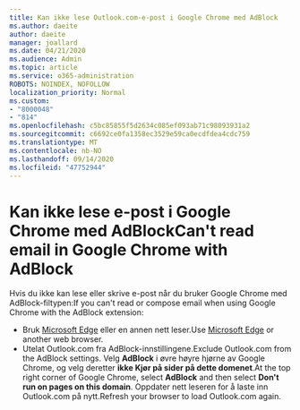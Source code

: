 ```yaml
---
title: Kan ikke lese Outlook.com-e-post i Google Chrome med AdBlock
ms.author: daeite
author: daeite
manager: joallard
ms.date: 04/21/2020
ms.audience: Admin
ms.topic: article
ms.service: o365-administration
ROBOTS: NOINDEX, NOFOLLOW
localization_priority: Normal
ms.custom:
- "8000048"
- "814"
ms.openlocfilehash: c5bc85855f5d2634c085ef093ab71c98093931a2
ms.sourcegitcommit: c6692ce0fa1358ec3529e59ca0ecdfdea4cdc759
ms.translationtype: MT
ms.contentlocale: nb-NO
ms.lasthandoff: 09/14/2020
ms.locfileid: "47752944"
---
```

# <a name="cant-read-email-in-google-chrome-with-adblock"></a><span data-ttu-id="0399c-102">Kan ikke lese e-post i Google Chrome med AdBlock</span><span class="sxs-lookup"><span data-stu-id="0399c-102">Can't read email in Google Chrome with AdBlock</span></span>

<span data-ttu-id="0399c-103">Hvis du ikke kan lese eller skrive e-post når du bruker Google Chrome med AdBlock-filtypen:</span><span class="sxs-lookup"><span data-stu-id="0399c-103">If you can't read or compose email when using Google Chrome with the AdBlock extension:</span></span>

- <span data-ttu-id="0399c-104">Bruk [Microsoft Edge](https://go.microsoft.com/fwlink/p/?linkid=2001503&amp;clcid=0x409) eller en annen nett leser.</span><span class="sxs-lookup"><span data-stu-id="0399c-104">Use [Microsoft Edge](https://go.microsoft.com/fwlink/p/?linkid=2001503&amp;clcid=0x409) or another web browser.</span></span>
- <span data-ttu-id="0399c-105">Utelat Outlook.com fra AdBlock-innstillingene.</span><span class="sxs-lookup"><span data-stu-id="0399c-105">Exclude Outlook.com from the AdBlock settings.</span></span> <span data-ttu-id="0399c-106">Velg **AdBlock** i øvre høyre hjørne av Google Chrome, og velg deretter **ikke Kjør på sider på dette domenet**.</span><span class="sxs-lookup"><span data-stu-id="0399c-106">At the top right corner of Google Chrome, select **AdBlock** and then select **Don't run on pages on this domain**.</span></span> <span data-ttu-id="0399c-107">Oppdater nett leseren for å laste inn Outlook.com på nytt.</span><span class="sxs-lookup"><span data-stu-id="0399c-107">Refresh your browser to load Outlook.com again.</span></span>
